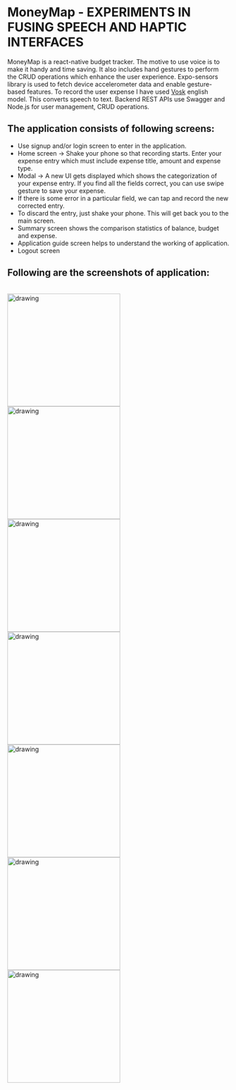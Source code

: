 # MoneyMap - EXPERIMENTS IN FUSING SPEECH AND HAPTIC INTERFACES
MoneyMap is a react-native budget tracker. The motive to use voice is to make it handy and time saving. It also includes hand gestures to perform the CRUD operations which enhance the user experience. Expo-sensors library is used to fetch device accelerometer data and enable gesture-based features. To record the user expense I have used [Vosk](https://alphacephei.com/vosk/models) english model. This converts speech to text. Backend REST APIs use Swagger and Node.js for user management, CRUD operations.

## The application consists of following screens:
- Use signup and/or login screen to enter in the application.
- Home screen -> Shake your phone so that recording starts. Enter your expense entry which must include expense title, amount and expense type.
- Modal -> A new UI gets displayed which shows the categorization of your expense entry. If you find all the fields correct, you can use swipe gesture to save your expense.
- If there is some error in a particular field, we can tap and record the new corrected entry.
- To discard the entry, just shake your phone. This will get back you to the main screen.
- Summary screen shows the comparison statistics of balance, budget and expense.
- Application guide screen helps to understand the working of application.
- Logout screen

## Following are the screenshots of application:
<br>
<img src="screenshots/editBudgetMoneyMap.jpeg" alt="drawing" width="256"/>
<img src="screenshots/homePageMoneyMap.jpeg" alt="drawing" width="256"/>
<img src="screenshots/howToUseMoneyMap.jpeg" alt="drawing" width="256"/>
<img src="screenshots/loginMoneyMAp.jpeg" alt="drawing" width="256"/>
<img src="screenshots/logoutMoneyMap.jpeg" alt="drawing" width="256"/>
<img src="screenshots/signupMoneyMap.jpeg" alt="drawing" width="256"/>
<img src="screenshots/pieChartMoneyMap.jpeg" alt="drawing" width="256"/>

